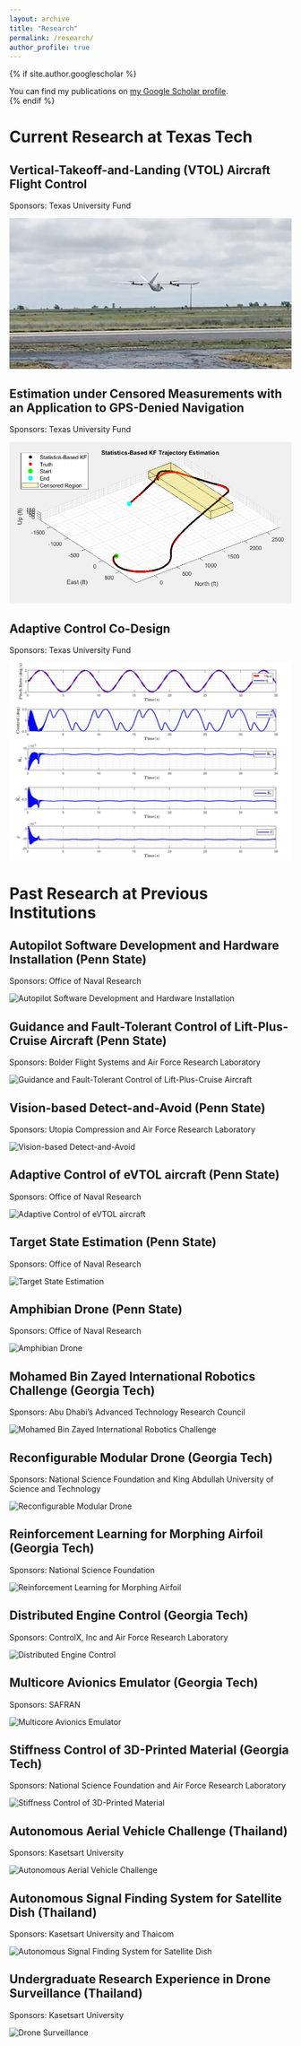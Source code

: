 ```yaml
---
layout: archive
title: "Research"
permalink: /research/
author_profile: true
---
```


{% if site.author.googlescholar %}
  <div class="wordwrap">You can find my publications on <a href="{{site.author.googlescholar}}">my Google Scholar profile</a>.</div>
{% endif %}

# Current Research at Texas Tech

## Vertical-Takeoff-and-Landing (VTOL) Aircraft Flight Control

Sponsors: Texas University Fund

![VTOL Aircraft Flight Control](/images/VTOL_flight.png "VTOL Aircraft Flight Control")

## Estimation under Censored Measurements with an Application to GPS-Denied Navigation 

Sponsors: Texas University Fund

![GPS-Denied Navigation](/images/MTKF_trajectory.png "GPS-Denied Navigation")

## Adaptive Control Co-Design 

Sponsors: Texas University Fund

![Adaptive Control Co-Design](/images/ACCD.png "Adaptive Control Co-Design")

# Past Research at Previous Institutions

## Autopilot Software Development and Hardware Installation (Penn State)
Sponsors: Office of Naval Research

![Autopilot Software Development and Hardware Installation](/images/autopilot.png "Autopilot Software Development and Hardware Installation")

## Guidance and Fault-Tolerant Control of Lift-Plus-Cruise Aircraft (Penn State)
Sponsors: Bolder Flight Systems and Air Force Research Laboratory

![Guidance and Fault-Tolerant Control of Lift-Plus-Cruise Aircraft](/images/liftpluscriuse.png "Guidance and Fault-Tolerant Control of Lift-Plus-Cruise Aircraft")

## Vision-based Detect-and-Avoid (Penn State)
Sponsors: Utopia Compression and Air Force Research Laboratory

![Vision-based Detect-and-Avoid](/images/detect_and_avoid.png "Vision-based Detect-and-Avoid")

## Adaptive Control of eVTOL aircraft (Penn State)
Sponsors: Office of Naval Research

![Adaptive Control of eVTOL aircraft](/images/eVTOL_Adaptive_Control.png "Adaptive Control of eVTOL aircraft")

## Target State Estimation (Penn State)
Sponsors: Office of Naval Research

![Target State Estimation](/images/target_estimation.png "Target State Estimation")

## Amphibian Drone (Penn State)
Sponsors: Office of Naval Research

![Amphibian Drone](/images/amphibian_drone.png "Amphibian Drone")

## Mohamed Bin Zayed International Robotics Challenge (Georgia Tech)
Sponsors: Abu Dhabi’s Advanced Technology Research Council

![Mohamed Bin Zayed International Robotics Challenge](/images/mbzirc_gtar.png "Mohamed Bin Zayed International Robotics Challenge")

## Reconfigurable Modular Drone (Georgia Tech)
Sponsors: National Science Foundation and King Abdullah University of Science and Technology

![Reconfigurable Modular Drone](/images/reconfigurable_modular_drone.png "Reconfigurable Modular Drone")

## Reinforcement Learning for Morphing Airfoil (Georgia Tech)
Sponsors: National Science Foundation

![Reinforcement Learning for Morphing Airfoil](/images/morphing_airfoil.png "Reinforcement Learning for Morphing Airfoil")

## Distributed Engine Control (Georgia Tech)
Sponsors: ControlX, Inc and Air Force Research Laboratory

![Distributed Engine Control](/images/Distributed_Engine_Control.png "Distributed Engine Control")

## Multicore Avionics Emulator (Georgia Tech)
Sponsors: SAFRAN

![Multicore Avionics Emulator](/images/multicore_avionics.png "Multicore Avionics Emulator")

## Stiffness Control of 3D-Printed Material (Georgia Tech)
Sponsors: National Science Foundation and Air Force Research Laboratory

![Stiffness Control of 3D-Printed Material](/images/print_feedback.png "Stiffness Control of 3D-Printed Material")

## Autonomous Aerial Vehicle Challenge (Thailand)
Sponsors: Kasetsart University

![Autonomous Aerial Vehicle Challenge](/images/aavc.jpg "Autonomous Aerial Vehicle Challenge")

## Autonomous Signal Finding System for Satellite Dish (Thailand)
Sponsors: Kasetsart University and Thaicom

![Autonomous Signal Finding System for Satellite Dish](/images/satellite.jpg "Autonomous Signal Finding System for Satellite Dish")

## Undergraduate Research Experience in Drone Surveillance (Thailand)
Sponsors: Kasetsart University

![Drone Surveillance](/images/undergrad.png "Drone Surveillance")
